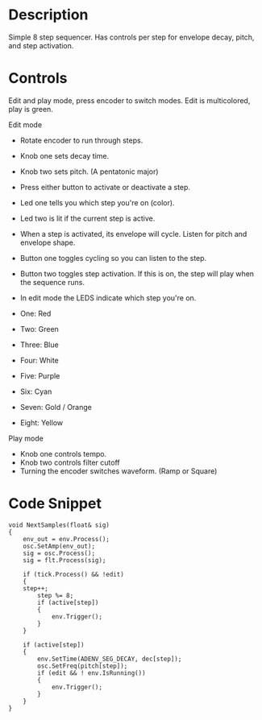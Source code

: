 # Description
Simple 8 step sequencer. Has controls per step for envelope decay, pitch, and step activation.

# Controls
Edit and play mode, press encoder to switch modes. Edit is multicolored, play is green.  

Edit mode  
  * Rotate encoder to run through steps.  
  * Knob one sets decay time.  
  * Knob two sets pitch. (A pentatonic major)  
  * Press either button to activate or deactivate a step.  
  * Led one tells you which step you're on (color).  
  * Led two is lit if the current step is active.  
  * When a step is activated, its envelope will cycle. Listen for pitch and envelope shape.  
  * Button one toggles cycling so you can listen to the step.
  * Button two toggles step activation. If this is on, the step will play when the sequence runs.

  * In edit mode the LEDS indicate which step you're on.  
  * One: Red  
  * Two: Green  
  * Three:  Blue  
  * Four: White  
  * Five: Purple  
  * Six: Cyan  
  * Seven: Gold / Orange  
  * Eight: Yellow  

Play mode  
  * Knob one controls tempo.  
  * Knob two controls filter cutoff  
  * Turning the encoder switches waveform. (Ramp or Square)
  
# Code Snippet
    void NextSamples(float& sig)
    {
        env_out = env.Process();
        osc.SetAmp(env_out);
        sig = osc.Process();
        sig = flt.Process(sig);
        
        if (tick.Process() && !edit)
        {
	    step++;
    	    step %= 8;
    	    if (active[step])
    	    {
    	        env.Trigger();	   
    	    }
        }
        
        if (active[step])
        {
    	    env.SetTime(ADENV_SEG_DECAY, dec[step]);
    	    osc.SetFreq(pitch[step]);
    	    if (edit && ! env.IsRunning())
    	    {
    	        env.Trigger();
    	    }
        }
    }
